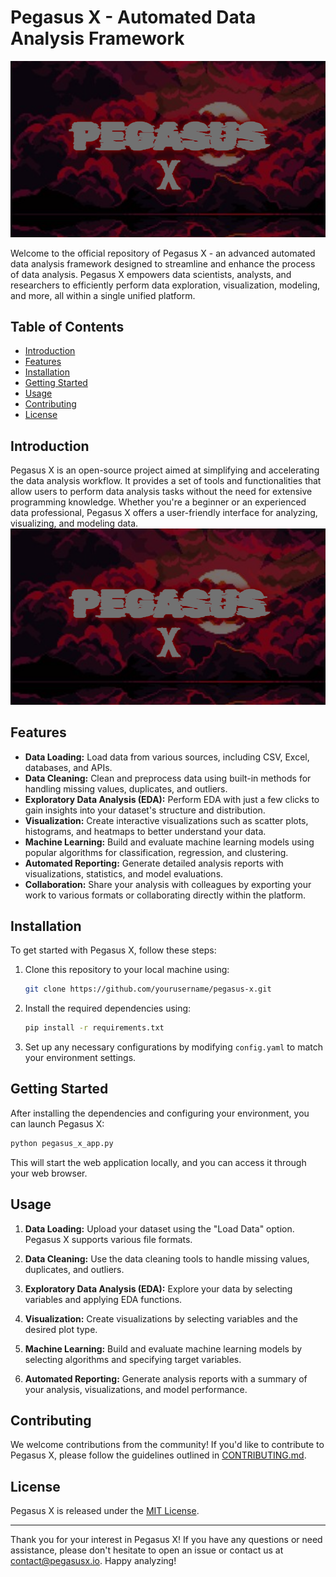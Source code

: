 # Pegasus X - Automated Data Analysis Framework

![Pegasus X Logo](https://raw.githubusercontent.com/1RubiUwU1/pegasus.tk/main/img/PGX.PNG)

Welcome to the official repository of Pegasus X - an advanced automated data analysis framework designed to streamline and enhance the process of data analysis. Pegasus X empowers data scientists, analysts, and researchers to efficiently perform data exploration, visualization, modeling, and more, all within a single unified platform.

## Table of Contents

- [Introduction](#introduction)
- [Features](#features)
- [Installation](#installation)
- [Getting Started](#getting-started)
- [Usage](#usage)
- [Contributing](#contributing)
- [License](#license)

## Introduction

Pegasus X is an open-source project aimed at simplifying and accelerating the data analysis workflow. It provides a set of tools and functionalities that allow users to perform data analysis tasks without the need for extensive programming knowledge. Whether you're a beginner or an experienced data professional, Pegasus X offers a user-friendly interface for analyzing, visualizing, and modeling data.
[![Tutorial en Video](https://raw.githubusercontent.com/1RubiUwU1/pegasus.tk/main/img/PGX.PNG)](https://github.com/1RubiUwU1/pegasus.tk/raw/main/img/chat/videos/canto.mp4)
## Features

- **Data Loading:** Load data from various sources, including CSV, Excel, databases, and APIs.
- **Data Cleaning:** Clean and preprocess data using built-in methods for handling missing values, duplicates, and outliers.
- **Exploratory Data Analysis (EDA):** Perform EDA with just a few clicks to gain insights into your dataset's structure and distribution.
- **Visualization:** Create interactive visualizations such as scatter plots, histograms, and heatmaps to better understand your data.
- **Machine Learning:** Build and evaluate machine learning models using popular algorithms for classification, regression, and clustering.
- **Automated Reporting:** Generate detailed analysis reports with visualizations, statistics, and model evaluations.
- **Collaboration:** Share your analysis with colleagues by exporting your work to various formats or collaborating directly within the platform.

## Installation

To get started with Pegasus X, follow these steps:

1. Clone this repository to your local machine using:
   ```bash
   git clone https://github.com/yourusername/pegasus-x.git
   ```

2. Install the required dependencies using:
   ```bash
   pip install -r requirements.txt
   ```

3. Set up any necessary configurations by modifying `config.yaml` to match your environment settings.

## Getting Started

After installing the dependencies and configuring your environment, you can launch Pegasus X:

```bash
python pegasus_x_app.py
```

This will start the web application locally, and you can access it through your web browser.

## Usage

1. **Data Loading:** Upload your dataset using the "Load Data" option. Pegasus X supports various file formats.

2. **Data Cleaning:** Use the data cleaning tools to handle missing values, duplicates, and outliers.

3. **Exploratory Data Analysis (EDA):** Explore your data by selecting variables and applying EDA functions.

4. **Visualization:** Create visualizations by selecting variables and the desired plot type.

5. **Machine Learning:** Build and evaluate machine learning models by selecting algorithms and specifying target variables.

6. **Automated Reporting:** Generate analysis reports with a summary of your analysis, visualizations, and model performance.

## Contributing

We welcome contributions from the community! If you'd like to contribute to Pegasus X, please follow the guidelines outlined in [CONTRIBUTING.md](CONTRIBUTING.md).

## License

Pegasus X is released under the [MIT License](LICENSE).

---

Thank you for your interest in Pegasus X! If you have any questions or need assistance, please don't hesitate to open an issue or contact us at [contact@pegasusx.io](mailto:contact@pegasusx.io). Happy analyzing!
